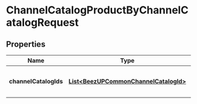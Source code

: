 
# ChannelCatalogProductByChannelCatalogRequest

## Properties
Name | Type | Description | Notes
------------ | ------------- | ------------- | -------------
**channelCatalogIds** | [**List&lt;BeezUPCommonChannelCatalogId&gt;**](BeezUPCommonChannelCatalogId.md) | The list of channel catalog identifier |  [optional]




